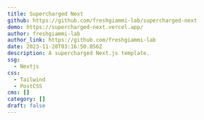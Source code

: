 ```yaml
---
title: Supercharged Next
github: https://github.com/freshgiammi-lab/supercharged-next
demo: https://supercharged-next.vercel.app/
author: freshgiammi-lab
author_link: https://github.com/freshgiammi-lab
date: 2023-11-28T03:16:50.856Z
description: A supercharged Next.js template.
ssg:
  - Nextjs
css:
  - Tailwind
  - PostCSS
cms: []
category: []
draft: false
---
```


